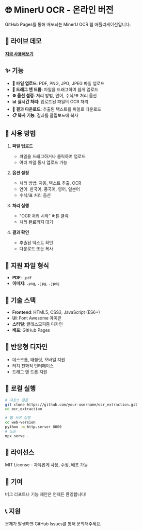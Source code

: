 # 🌐 MinerU OCR - 온라인 버전

GitHub Pages를 통해 배포되는 MinerU OCR 웹 애플리케이션입니다.

## 🚀 라이브 데모

[**지금 사용해보기**](https://your-username.github.io/ocr_extraction/)

## ✨ 기능

- **📁 파일 업로드**: PDF, PNG, JPG, JPEG 파일 업로드
- **🎯 드래그 앤 드롭**: 파일을 드래그하여 쉽게 업로드
- **⚙️ 옵션 설정**: 처리 방법, 언어, 수식/표 처리 옵션
- **📊 실시간 처리**: 업로드된 파일의 OCR 처리
- **📄 결과 다운로드**: 추출된 텍스트를 파일로 다운로드
- **📋 복사 기능**: 결과를 클립보드에 복사

## 🎯 사용 방법

1. **파일 업로드**
   - 파일을 드래그하거나 클릭하여 업로드
   - 여러 파일 동시 업로드 가능

2. **옵션 설정**
   - 처리 방법: 자동, 텍스트 추출, OCR
   - 언어: 한국어, 중국어, 영어, 일본어
   - 수식/표 처리 옵션

3. **처리 실행**
   - "OCR 처리 시작" 버튼 클릭
   - 처리 완료까지 대기

4. **결과 확인**
   - 추출된 텍스트 확인
   - 다운로드 또는 복사

## 📁 지원 파일 형식

- **PDF**: `.pdf`
- **이미지**: `.png`, `.jpg`, `.jpeg`

## 🔧 기술 스택

- **Frontend**: HTML5, CSS3, JavaScript (ES6+)
- **UI**: Font Awesome 아이콘
- **스타일**: 글래스모피즘 디자인
- **배포**: GitHub Pages

## 📱 반응형 디자인

- 데스크톱, 태블릿, 모바일 지원
- 터치 친화적 인터페이스
- 드래그 앤 드롭 지원

## 🚀 로컬 실행

```bash
# 저장소 클론
git clone https://github.com/your-username/ocr_extraction.git
cd ocr_extraction

# 웹 서버 실행
cd web-version
python -m http.server 8000
# 또는
npx serve .
```

## 📄 라이선스

MIT License - 자유롭게 사용, 수정, 배포 가능

## 🤝 기여

버그 리포트나 기능 제안은 언제든 환영합니다!

## 📞 지원

문제가 발생하면 GitHub Issues를 통해 문의해주세요.
